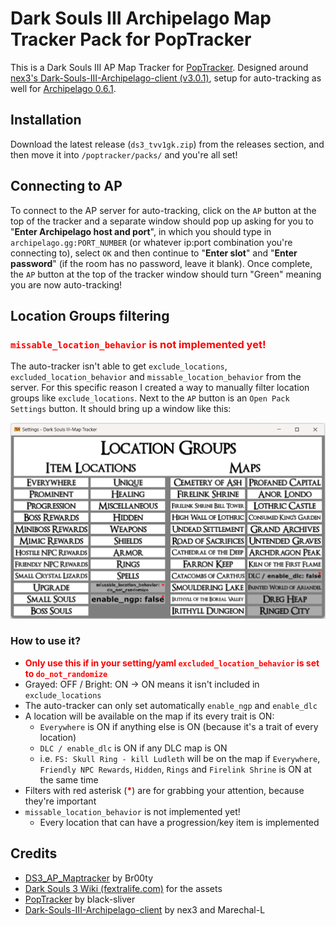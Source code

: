 # Dark Souls III Archipelago Map Tracker Pack for PopTracker

This is a Dark Souls III AP Map Tracker for [PopTracker](https://github.com/black-sliver/PopTracker). Designed around [nex3's Dark-Souls-III-Archipelago-client (v3.0.1)](https://github.com/nex3/Dark-Souls-III-Archipelago-client), setup for auto-tracking as well for [Archipelago 0.6.1](https://archipelago.gg/).

## Installation

Download the latest release (`ds3_tvv1gk.zip`) from the releases section, and then move it into `/poptracker/packs/` and you're all set!

## Connecting to AP

To connect to the AP server for auto-tracking, click on the `AP` button at the top of the tracker and a separate window should pop up asking for you to "__Enter Archipelago host and port__", in which you should type in `archipelago.gg:PORT_NUMBER` (or whatever ip:port combination you're connecting to), select `OK` and then continue to "__Enter slot__" and "__Enter password__" (if the room has no password, leave it blank). Once complete, the `AP` button at the top of the tracker window should turn "Green" meaning you are now auto-tracking!

## Location Groups filtering

### <span style="color:red">`missable_location_behavior` is not implemented yet!</span>

The auto-tracker isn't able to get `exclude_locations`, `excluded_location_behavior` and `missable_location_behavior` from the server. For this specific reason I created a way to manually filter location groups like `exclude_locations`. Next to the `AP` button is an `Open Pack Settings` button. It should bring up a window like this:

![Location Groups filter](images/filter.png)

### How to use it?

- **<span style="color:red">Only use this if in your setting/yaml `excluded_location_behavior` is set to `do_not_randomize`</span>**
- Grayed: OFF / Bright: ON -> ON means it isn't included in `exclude_locations`
- The auto-tracker can only set automatically `enable_ngp` and `enable_dlc`
- A location will be available on the map if its every trait is ON:
    - `Everywhere` is ON if anything else is ON (because it's a trait of every location)
    - `DLC / enable_dlc` is ON if any DLC map is ON
    - i.e. `FS: Skull Ring - kill Ludleth` will be on the map if `Everywhere`, `Friendly NPC Rewards`, `Hidden`, `Rings` and `Firelink Shrine` is ON at the same time
- Filters with red asterisk (**<span style="color:red">*</span>**) are for grabbing your attention, because they're important
- `missable_location_behavior` is not implemented yet!
    - Every location that can have a progression/key item is implemented

## Credits
- [DS3_AP_Maptracker](https://github.com/Br00ty/DS3_AP_Maptracker) by Br00ty
- [Dark Souls 3 Wiki (fextralife.com)](https://darksouls3.wiki.fextralife.com/Dark+Souls+3+Wiki) for the assets
- [PopTracker](https://github.com/black-sliver/PopTracker) by black-sliver
- [Dark-Souls-III-Archipelago-client](https://github.com/nex3/Dark-Souls-III-Archipelago-client) by nex3 and Marechal-L
